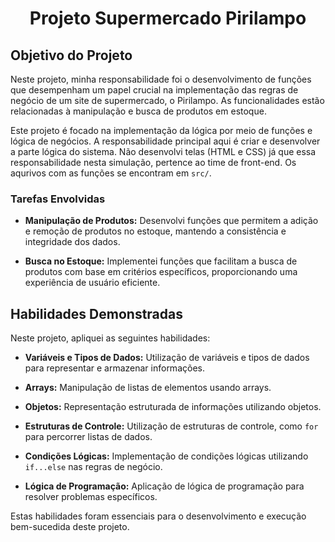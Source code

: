 # <p align="center">Projeto Supermercado Pirilampo</p>

## Objetivo do Projeto

Neste projeto, minha responsabilidade foi o desenvolvimento de funções que desempenham um papel crucial na implementação das regras de negócio de um site de supermercado, o Pirilampo. As funcionalidades estão relacionadas à manipulação e busca de produtos em estoque.

Este projeto é focado na implementação da lógica por meio de funções e lógica de negócios. A responsabilidade principal aqui é criar e desenvolver a parte lógica do sistema. Não desenvolvi telas (HTML e CSS) já que essa responsabilidade nesta simulação, pertence ao time de front-end. Os aqurivos com as funções se encontram em `src/`.

### Tarefas Envolvidas

- **Manipulação de Produtos:** Desenvolvi funções que permitem a adição e remoção de produtos no estoque, mantendo a consistência e integridade dos dados.

- **Busca no Estoque:** Implementei funções que facilitam a busca de produtos com base em critérios específicos, proporcionando uma experiência de usuário eficiente.

## Habilidades Demonstradas

Neste projeto, apliquei as seguintes habilidades:

- **Variáveis e Tipos de Dados:** Utilização de variáveis e tipos de dados para representar e armazenar informações.

- **Arrays:** Manipulação de listas de elementos usando arrays.

- **Objetos:** Representação estruturada de informações utilizando objetos.

- **Estruturas de Controle:** Utilização de estruturas de controle, como `for` para percorrer listas de dados.

- **Condições Lógicas:** Implementação de condições lógicas utilizando `if...else` nas regras de negócio.

- **Lógica de Programação:** Aplicação de lógica de programação para resolver problemas específicos.

Estas habilidades foram essenciais para o desenvolvimento e execução bem-sucedida deste projeto.
